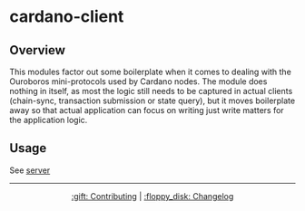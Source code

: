 # cardano-client

## Overview

This modules factor out some boilerplate when it comes to dealing with the Ouroboros mini-protocols used by Cardano nodes. The module does nothing in itself, as most the logic still needs to be captured in actual clients (chain-sync, transaction submission or state query), but it moves boilerplate away so that actual application can focus on writing just write matters for the application
logic.

## Usage

See [server](../../server)

<hr/>

<p align="center">
  <a href="../../../CONTRIBUTING.md">:gift: Contributing</a>
  |
  <a href="CHANGELOG.md">:floppy_disk: Changelog</a>
</p>
